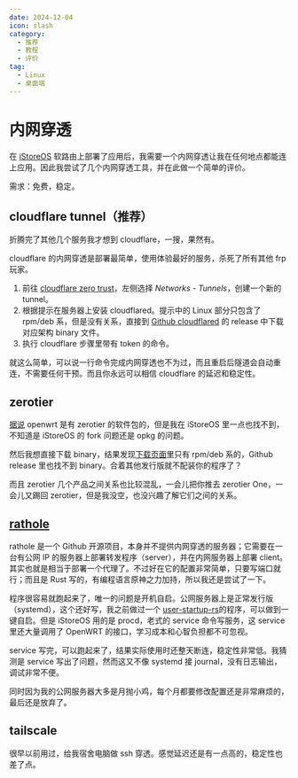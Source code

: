 ```yaml
---
date: 2024-12-04
icon: slash
category:
  - 推荐
  - 教程
  - 评价
tag:
  - Linux
  - 桌面端
---
```


# 内网穿透

在 [iStoreOS](./linux/openwrt.md) 软路由上部署了应用后，我需要一个内网穿透让我在任何地点都能连上应用。因此我尝试了几个内网穿透工具，并在此做一个简单的评价。

需求：免费，稳定。

## cloudflare tunnel（推荐）

折腾完了其他几个服务我才想到 cloudflare，一搜，果然有。

cloudflare 的内网穿透是部署最简单，使用体验最好的服务，杀死了所有其他 frp 玩家。

1. 前往 [cloudflare zero trust](https://one.dash.cloudflare.com/)，左侧选择 _Networks - Tunnels_，创建一个新的 tunnel。
2. 根据提示在服务器上安装 cloudflared。提示中的 Linux 部分只包含了 rpm/deb 系，但是没有关系，直接到 [Github cloudflared](https://github.com/cloudflare/cloudflared) 的 release 中下载对应架构 binary 文件。
3. 执行 cloudflare 步骤里带有 token 的命令。

就这么简单，可以说一行命令完成内网穿透也不为过，而且重启后隧道会自动重连，不需要任何干预。而且你永远可以相信 cloudflare 的延迟和稳定性。

## zerotier

[据说](https://openwrt.org/docs/guide-user/services/vpn/zerotier) openwrt 是有 zerotier 的软件包的，但是我在 iStoreOS 里一点也找不到，不知道是 iStoreOS 的 fork 问题还是 opkg 的问题。

然后我想直接下载 binary，结果发现[下载页面](https://www.zerotier.com/download)里只有 rpm/deb 系的，Github release 里也找不到 binary。合着其他发行版就不配装你的程序了？

而且 zerotier 几个产品之间关系也比较混乱，一会儿把你推去 zerotier One，一会儿又踢回 zerotier，但是我没空，也没兴趣了解它们之间的关系。

## [rathole](https://github.com/rapiz1/rathole)

rathole 是一个 Github 开源项目，本身并不提供内网穿透的服务器；它需要在一台有公网 IP 的服务器上部署转发程序（server），并在内网服务器上部署 client。其实也就是相当于部署一个代理了。不过好在它的配置非常简单，只要写端口就行；而且是 Rust 写的，有编程语言原神之力加持，所以我还是尝试了一下。

程序很容易就跑起来了，唯一的问题是开机自启。公网服务器上是正常发行版（systemd），这个还好写，我之前做过一个 [user-startup-rs](https://github.com/lxl66566/user-startup-rs)的程序，可以做到一键自启。但是 iStoreOS 用的是 procd，老式的 service 命令写服务，这 service 里还大量调用了 OpenWRT 的接口，学习成本和心智负担都不可忽视。

service 写完，可以跑起来了，结果实际使用时还整天断连，稳定性非常低。我猜测是 service 写出了问题，然而这又不像 systemd 接 journal，没有日志输出，调试非常不便。

同时因为我的公网服务器大多是月抛小鸡，每个月都要修改配置还是非常麻烦的，最后还是放弃了。

## tailscale

很早以前用过，给我宿舍电脑做 ssh 穿透。感觉延迟还是有一点高的，稳定性也差了点。
